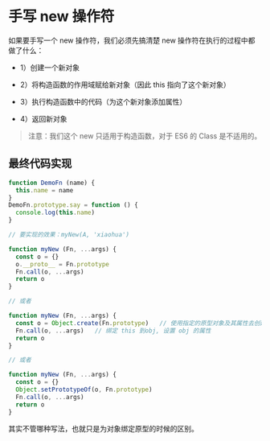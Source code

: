 # 手写 new 操作符

如果要手写一个 new 操作符，我们必须先搞清楚 new 操作符在执行的过程中都做了什么：

- 1）创建一个新对象

- 2）将构造函数的作用域赋给新对象（因此 this 指向了这个新对象）

- 3）执行构造函数中的代码（为这个新对象添加属性）

- 4）返回新对象

> 注意：我们这个 new 只适用于构造函数，对于 ES6 的 Class 是不适用的。

## 最终代码实现

```js
function DemoFn (name) {
  this.name = name
}
DemoFn.prototype.say = function () {
  console.log(this.name)
}

// 要实现的效果：myNew(A, 'xiaohua')

function myNew (Fn, ...args) {
  const o = {}
  o.__proto__ = Fn.prototype
  Fn.call(o, ...args)
  return o
}

// 或者

function myNew (Fn, ...args) {
  const o = Object.create(Fn.prototype)   // 使用指定的原型对象及其属性去创建一个新的对象
  Fn.call(o, ...args)   // 绑定 this 到obj, 设置 obj 的属性
  return o
}

// 或者

function myNew (Fn, ...args) {
  const o = {}
  Object.setPrototypeOf(o, Fn.prototype)
  Fn.call(o, ...args)
  return o
}
```

其实不管哪种写法，也就只是为对象绑定原型的时候的区别。

